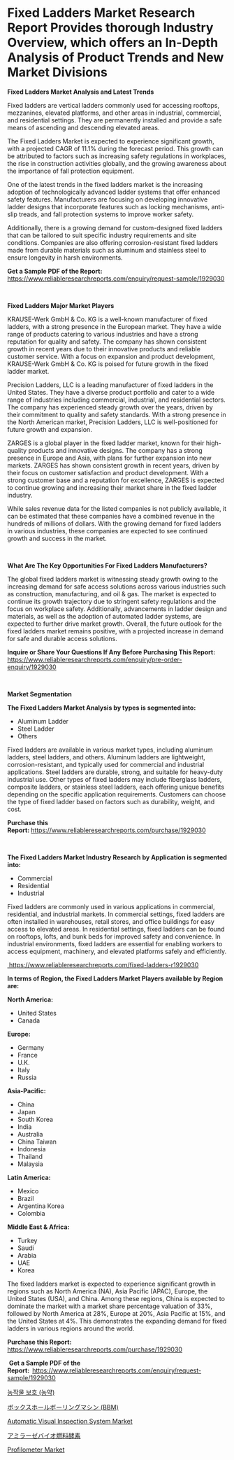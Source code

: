 <p><h1>Fixed Ladders Market Research Report Provides thorough Industry Overview, which offers an In-Depth Analysis of Product Trends and New Market Divisions</h1></p><p><strong>Fixed Ladders Market Analysis and Latest Trends</strong></p>
<p><p>Fixed ladders are vertical ladders commonly used for accessing rooftops, mezzanines, elevated platforms, and other areas in industrial, commercial, and residential settings. They are permanently installed and provide a safe means of ascending and descending elevated areas.</p><p>The Fixed Ladders Market is expected to experience significant growth, with a projected CAGR of 11.1% during the forecast period. This growth can be attributed to factors such as increasing safety regulations in workplaces, the rise in construction activities globally, and the growing awareness about the importance of fall protection equipment.</p><p>One of the latest trends in the fixed ladders market is the increasing adoption of technologically advanced ladder systems that offer enhanced safety features. Manufacturers are focusing on developing innovative ladder designs that incorporate features such as locking mechanisms, anti-slip treads, and fall protection systems to improve worker safety.</p><p>Additionally, there is a growing demand for custom-designed fixed ladders that can be tailored to suit specific industry requirements and site conditions. Companies are also offering corrosion-resistant fixed ladders made from durable materials such as aluminum and stainless steel to ensure longevity in harsh environments.</p></p>
<p><strong>Get a Sample PDF of the Report:&nbsp;</strong> <a href="https://www.reliableresearchreports.com/enquiry/request-sample/1929030">https://www.reliableresearchreports.com/enquiry/request-sample/1929030</a></p>
<p>&nbsp;</p>
<p><strong>Fixed Ladders Major Market Players</strong></p>
<p><p>KRAUSE-Werk GmbH & Co. KG is a well-known manufacturer of fixed ladders, with a strong presence in the European market. They have a wide range of products catering to various industries and have a strong reputation for quality and safety. The company has shown consistent growth in recent years due to their innovative products and reliable customer service. With a focus on expansion and product development, KRAUSE-Werk GmbH & Co. KG is poised for future growth in the fixed ladder market.</p><p>Precision Ladders, LLC is a leading manufacturer of fixed ladders in the United States. They have a diverse product portfolio and cater to a wide range of industries including commercial, industrial, and residential sectors. The company has experienced steady growth over the years, driven by their commitment to quality and safety standards. With a strong presence in the North American market, Precision Ladders, LLC is well-positioned for future growth and expansion.</p><p>ZARGES is a global player in the fixed ladder market, known for their high-quality products and innovative designs. The company has a strong presence in Europe and Asia, with plans for further expansion into new markets. ZARGES has shown consistent growth in recent years, driven by their focus on customer satisfaction and product development. With a strong customer base and a reputation for excellence, ZARGES is expected to continue growing and increasing their market share in the fixed ladder industry.</p><p>While sales revenue data for the listed companies is not publicly available, it can be estimated that these companies have a combined revenue in the hundreds of millions of dollars. With the growing demand for fixed ladders in various industries, these companies are expected to see continued growth and success in the market.</p></p>
<p>&nbsp;</p>
<p><strong>What Are The Key Opportunities For Fixed Ladders Manufacturers?</strong></p>
<p><p>The global fixed ladders market is witnessing steady growth owing to the increasing demand for safe access solutions across various industries such as construction, manufacturing, and oil & gas. The market is expected to continue its growth trajectory due to stringent safety regulations and the focus on workplace safety. Additionally, advancements in ladder design and materials, as well as the adoption of automated ladder systems, are expected to further drive market growth. Overall, the future outlook for the fixed ladders market remains positive, with a projected increase in demand for safe and durable access solutions.</p></p>
<p><strong>Inquire or Share Your Questions If Any Before Purchasing This Report:</strong> <a href="https://www.reliableresearchreports.com/enquiry/pre-order-enquiry/1929030">https://www.reliableresearchreports.com/enquiry/pre-order-enquiry/1929030</a></p>
<p>&nbsp;</p>
<p><strong>Market Segmentation</strong></p>
<p><strong>The Fixed Ladders Market Analysis by types is segmented into:</strong></p>
<p><ul><li>Aluminum Ladder</li><li>Steel Ladder</li><li>Others</li></ul></p>
<p><p>Fixed ladders are available in various market types, including aluminum ladders, steel ladders, and others. Aluminum ladders are lightweight, corrosion-resistant, and typically used for commercial and industrial applications. Steel ladders are durable, strong, and suitable for heavy-duty industrial use. Other types of fixed ladders may include fiberglass ladders, composite ladders, or stainless steel ladders, each offering unique benefits depending on the specific application requirements. Customers can choose the type of fixed ladder based on factors such as durability, weight, and cost.</p></p>
<p><strong>Purchase this Report:&nbsp;</strong><a href="https://www.reliableresearchreports.com/purchase/1929030">https://www.reliableresearchreports.com/purchase/1929030</a></p>
<p>&nbsp;</p>
<p><strong>The Fixed Ladders Market Industry Research by Application is segmented into:</strong></p>
<p><ul><li>Commercial</li><li>Residential</li><li>Industrial</li></ul></p>
<p><p>Fixed ladders are commonly used in various applications in commercial, residential, and industrial markets. In commercial settings, fixed ladders are often installed in warehouses, retail stores, and office buildings for easy access to elevated areas. In residential settings, fixed ladders can be found on rooftops, lofts, and bunk beds for improved safety and convenience. In industrial environments, fixed ladders are essential for enabling workers to access equipment, machinery, and elevated platforms safely and efficiently.</p></p>
<p><a href="https://www.reliableresearchreports.com/fixed-ladders-r1929030">&nbsp;https://www.reliableresearchreports.com/fixed-ladders-r1929030</a></p>
<p><strong>In terms of Region, the Fixed Ladders Market Players available by Region are:</strong></p>
<p>
    <p> <strong> North America: </strong>
        <ul>
            <li>United States</li>
            <li>Canada</li>
        </ul>
        </p> 
    <p> <strong> Europe: </strong>
        <ul>
            <li>Germany</li>
            <li>France</li>
            <li>U.K.</li>
            <li>Italy</li>
            <li>Russia</li>
        </ul>
        </p> 
    <p> <strong> Asia-Pacific: </strong>
        <ul>
            <li>China</li>
            <li>Japan</li>
            <li>South Korea</li>
            <li>India</li>
            <li>Australia</li>
            <li>China Taiwan</li>
            <li>Indonesia</li>
            <li>Thailand</li>
            <li>Malaysia</li>
        </ul>
        </p> 
    <p> <strong> Latin America: </strong>
        <ul>
            <li>Mexico</li>
            <li>Brazil</li>
            <li>Argentina Korea</li>
            <li>Colombia</li>
        </ul>
        </p> 
    <p> <strong> Middle East & Africa: </strong>
        <ul>
            <li>Turkey</li>
            <li>Saudi</li>
            <li>Arabia</li>
            <li>UAE</li>
            <li>Korea</li>
        </ul>
    </p>
    </p>
<p><p>The fixed ladders market is expected to experience significant growth in regions such as North America (NA), Asia Pacific (APAC), Europe, the United States (USA), and China. Among these regions, China is expected to dominate the market with a market share percentage valuation of 33%, followed by North America at 28%, Europe at 20%, Asia Pacific at 15%, and the United States at 4%. This demonstrates the expanding demand for fixed ladders in various regions around the world.</p></p>
<p><strong>Purchase this Report: </strong><a href="https://www.reliableresearchreports.com/purchase/1929030">https://www.reliableresearchreports.com/purchase/1929030</a></p>
<p>&nbsp;<strong>Get a Sample PDF of the Report:&nbsp;&nbsp;</strong><a href="https://www.reliableresearchreports.com/enquiry/request-sample/1929030">https://www.reliableresearchreports.com/enquiry/request-sample/1929030</a></p>
<p><strong></strong></p>
<p><p><a href="https://medium.com/@kalimetz2023/%EC%9E%91%EB%AC%BC-%EB%B3%B4%ED%98%B8-%EB%86%8D%EC%95%BD-%EC%82%B0%EC%97%85%EC%97%90-%EB%8C%80%ED%95%9C-%ED%86%B5%EC%B0%B0-2031%EB%85%84%EA%B9%8C%EC%A7%80-%EC%8B%9C%EC%9E%A5-%EC%9E%AC%EC%A0%95-%EC%83%81%ED%83%9C-%EC%8B%9C%EC%9E%A5-%EA%B7%9C%EB%AA%A8-%EB%B0%8F-%EC%88%98%EC%9D%B5-%EB%B6%84%EC%84%9D-e9174a73b739">농작물 보호 (농약)</a></p><p><a href="https://github.com/dadanedu33/Market-Research-Report-List-2/blob/main/8585702117079.md">ボックスホールボーリングマシン (BBM)</a></p><p><a href="https://github.com/setiawananhar13/Market-Research-Report-List-1/blob/main/automatic-visual-inspection-system-market.md">Automatic Visual Inspection System Market</a></p><p><a href="https://github.com/zoetazuur/Market-Research-Report-List-2/blob/main/5294755117080.md">アミラーゼバイオ燃料酵素</a></p><p><a href="https://github.com/castoriffic/Market-Research-Report-List-5/blob/main/profilometer-market.md">Profilometer Market</a></p></p>
